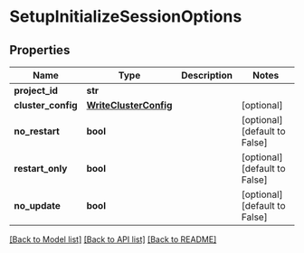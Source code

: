# SetupInitializeSessionOptions

## Properties
Name | Type | Description | Notes
------------ | ------------- | ------------- | -------------
**project_id** | **str** |  | 
**cluster_config** | [**WriteClusterConfig**](WriteClusterConfig.md) |  | [optional] 
**no_restart** | **bool** |  | [optional] [default to False]
**restart_only** | **bool** |  | [optional] [default to False]
**no_update** | **bool** |  | [optional] [default to False]

[[Back to Model list]](../README.md#documentation-for-models) [[Back to API list]](../README.md#documentation-for-api-endpoints) [[Back to README]](../README.md)


